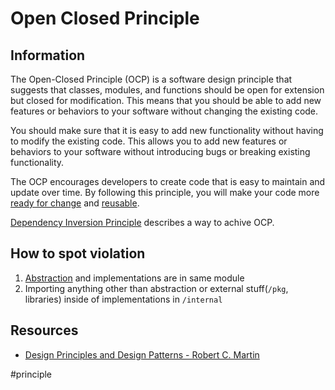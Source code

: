 # Open Closed Principle

## Information

The Open-Closed Principle (OCP) is a software design principle that suggests that classes, modules, and functions should be open for extension but closed for modification. This means that you should be able to add new features or behaviors to your software without changing the existing code.

You should make sure that it is easy to add new functionality without having to modify the existing code. This allows you to add new features or behaviors to your software without introducing bugs or breaking existing functionality.

The OCP encourages developers to create code that is easy to maintain and update over time. By following this principle, you will make your code more [ready for change](https://github.com/vimcki/design-principles/blob/master/Ready%20for%20Change.md) and [reusable](https://github.com/vimcki/design-principles/blob/master/Reusability.md). 

[Dependency Inversion Principle](https://github.com/vimcki/design-principles/blob/master/Dependency%20Inversion%20Principle.md) describes a way to achive OCP.

## How to spot violation

1. [Abstraction](https://github.com/vimcki/design-principles/blob/master/Abstraction.md) and implementations are in same module
1. Importing anything other than abstraction or external stuff(`/pkg`, libraries) inside of implementations in `/internal`

## Resources

- [Design Principles and Design Patterns - Robert C. Martin](http://staff.cs.utu.fi/~jounsmed/doos_06/material/DesignPrinciplesAndPatterns.pdf)

#principle

